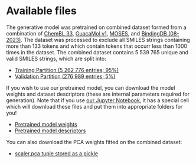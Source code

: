 # Available files

The generative model was pretrained on combined dataset formed from a combination of [ChemBL 33](https://chembl.gitbook.io/chembl-interface-documentation/downloads), [GuacaMol v1](https://github.com/BenevolentAI/guacamol/), [MOSES](https://github.com/molecularsets/moses), and [BindingDB (08-2023)](https://www.bindingdb.org/rwd/bind/chemsearch/marvin/Download.jsp). The dataset was processed to exclude all SMILES strings containing more than 133 tokens and which contain tokens that occurr less than 1000 times in the dataset. The combined dataset contains 5 539 765 unique and valid SMILES strings, which are split into:

- [Training Partition (5 262 776 entries; 95%)](https://files.ischemist.com/ChemSpaceAL/publication_runs/1_Pretraining/datasets/combined_train.csv.gz)
- [Validation Partition (276 989 entries; 5%)](https://files.ischemist.com/ChemSpaceAL/publication_runs/1_Pretraining/datasets/combined_valid.csv.gz)

If you wish to use our pretrained model, you can download the model weights and dataset descriptors (these are internal parameters required for generation). Note that if you use [our Jupyter Notebook](../ChemSpaceAL.ipynb), it has a special cell which will download these files and put them into appropriate folders for you!

- [Pretrained model weights](https://files.ischemist.com/ChemSpaceAL/publication_runs/1_Pretraining/datasets_descriptors/combined_train.yaml)
- [Pretrained model descriptors](https://files.ischemist.com/ChemSpaceAL/publication_runs/1_Pretraining/model_weights/model7_al0_ch1.pt)

You can also download the PCA weights fitted on the combined dataset:

- [scaler,pca tuple stored as a pickle](https://files.ischemist.com/ChemSpaceAL/publication_runs/3_Sampling/pca_weights/scaler_pca_combined_n120.pkl)
